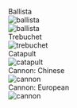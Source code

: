 Ballista<br/>![ballista](http://etc.usf.edu/clipart/79400/79420/79420_catapult_md.gif)<br/>![ballista](https://users.ece.cmu.edu/~koopman/ballista/pics/ballist1.gif)<br/>Trebuchet<br/>![trebuchet](http://silverhawkauthor.com/images/site_graphics/Siegecraft/5._Trebuchet_by_Viollet-leDuc_Mangonel.jpg)<br/>Catapult<br/>![catapult](https://s-media-cache-ak0.pinimg.com/originals/ca/f8/e1/caf8e148882f1aa40182ca9662263ba7.jpg)<br/>Cannon: Chinese<br/>![cannon](https://s-media-cache-ak0.pinimg.com/736x/3d/4c/4a/3d4c4a0971ab22e63c7aa42faf1afcc3.jpg)<br/>Cannon: European<br/>![cannon](https://s-media-cache-ak0.pinimg.com/originals/ab/24/a9/ab24a9b038b11514df7267845237d8ac.jpg)
